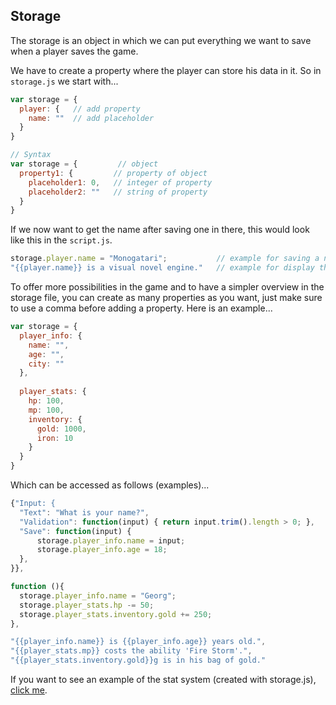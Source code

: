 ## Storage

The storage is an object in which we can put everything we want to save when a player saves the game.

We have to create a property where the player can store his data in it. So in `storage.js` we start with...

```javascript
var storage = {
  player: {   // add property
    name: ""  // add placeholder
  }
}

// Syntax
var storage = {         // object
  property1: {         // property of object
    placeholder1: 0,   // integer of property
    placeholder2: ""   // string of property
  }
}
```

If we now want to get the name after saving one in there, this would look like this in the `script.js`.

```javascript
storage.player.name = "Monogatari";           // example for saving a name
"{{player.name}} is a visual novel engine."   // example for display the name
```

To offer more possibilities in the game and to have a simpler overview in the storage file, 
you can create as many properties as you want, just make sure to use a comma before adding a property. 
Here is an example...

```javascript
var storage = {
  player_info: {
    name: "",
    age: "",
    city: ""
  },
  
  player_stats: {
    hp: 100,
    mp: 100,
    inventory: {
      gold: 1000,
      iron: 10
    }
  }
}
```

Which can be accessed as follows (examples)...

```javascript
{"Input: {                                                              // call input statement
  "Text": "What is your name?",                                         // show text of the input box
  "Validation": function(input) { return input.trim().length > 0; },    // validation rule for the value
  "Save": function(input) {                                             // call save statement and start a function
      storage.player_info.name = input;                                 // store the value in the variable name
      storage.player_info.age = 18;                                     // store 18 in the variable age
  },
}},

function (){
  storage.player_info.name = "Georg";                                   // save "Georg" in variable name (overwrite old value)
  storage.player_stats.hp -= 50;                                        // decrease hp minus 50
  storage.player_stats.inventory.gold += 250;                           // add 250 gold
},

"{{player_info.name}} is {{player_info.age}} years old.",               // call name = "Georg" and age = 18
"{{player_stats.mp}} costs the ability 'Fire Storm'.",                  // call mp = "100"
"{{player_stats.inventory.gold}}g is in his bag of gold."               // call gold = 1250
```

If you want to see an example of the stat system (created with storage.js), [click me](https://hyuchia.com/Monogatari-Stat-System/).

